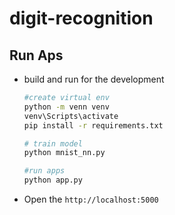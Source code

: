 # digit-recognition

## Run Aps

- build and run for the development

  ```bash
  #create virtual env
  python -m venn venv
  venv\Scripts\activate
  pip install -r requirements.txt

  # train model
  python mnist_nn.py

  #run apps
  python app.py
  ```

- Open the `http://localhost:5000`
